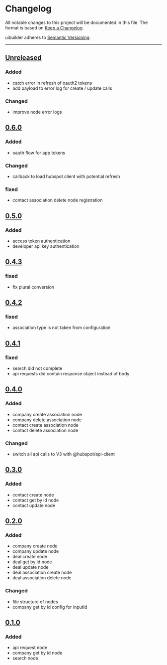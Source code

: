 # Changelog

All notable changes to this project will be documented in this file. The format is based on [Keep a Changelog](https://keepachangelog.com/en/1.0.0/).

uibuilder adheres to [Semantic Versioning](https://semver.org/spec/v2.0.0.html).

----

## [Unreleased](https://github.com/tucan-ai/node-red-contrib-hubspot/compare/v0.2.0...main)

### Added

* catch error in refresh of oauth2 tokens
* add payload to error log for create / update calls

### Changed

* improve node error logs

## [0.6.0](https://github.com/tucan-ai/node-red-contrib-hubspot/releases/tag/v0.6.0)

### Added

* oauth flow for app tokens

### Changed

* callback to load hubspot client with potential refresh

### fixed

* contact association delete node registration

## [0.5.0](https://github.com/tucan-ai/node-red-contrib-hubspot/releases/tag/v0.5.0)

### Added

* access token authentication
* developer api key authentication

## [0.4.3](https://github.com/tucan-ai/node-red-contrib-hubspot/releases/tag/v0.4.3)

### fixed

* fix plural conversion

## [0.4.2](https://github.com/tucan-ai/node-red-contrib-hubspot/releases/tag/v0.4.2)

### fixed

* association type is not taken from configuration

## [0.4.1](https://github.com/tucan-ai/node-red-contrib-hubspot/releases/tag/v0.4.1)

### fixed

* search did not complete
* api requests did contain response object instead of body

## [0.4.0](https://github.com/tucan-ai/node-red-contrib-hubspot/releases/tag/v0.4.0)

### Added

* company create association node
* company delete association node
* contact create association node
* contact delete association node

### Changed

* switch all api calls to V3 with @hubspot/api-client

## [0.3.0](https://github.com/tucan-ai/node-red-contrib-hubspot/releases/tag/v0.3.0)

### Added

* contact create node
* contact get by id node
* contact update node

## [0.2.0](https://github.com/tucan-ai/node-red-contrib-hubspot/releases/tag/v0.2.0)

### Added

* company create node
* company update node
* deal create node
* deal get by id node
* deal update node
* deal association create node
* deal association delete node

### Changed

* file structure of nodes
* company get by id config for inputId

## [0.1.0](https://github.com/tucan-ai/node-red-contrib-hubspot/releases/tag/v0.1.0)

### Added

* api request node
* company get by id node
* search node
